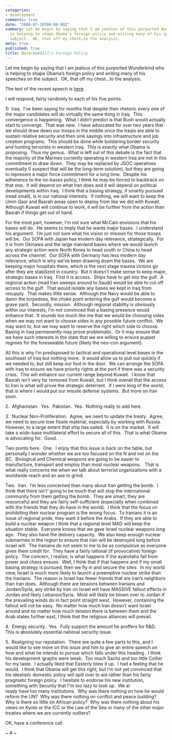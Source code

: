 ```yaml
---
categories:
- development
comments: true
date: "2008-07-20T00:00:00Z"
summary: Let me begin by saying that I am jealous of this purported Wunderkind who
  is helping to shape Obama’s foreign policy and writing many of his speeches on the
  subject.  OK, that off my chest…to the analysis.
meta: true
published: true
title: Barack&#8217;s Foreign Policy
---
```


Let me begin by saying that I am jealous of this purported Wunderkind who is helping to shape Obama’s foreign policy and writing many of his speeches on the subject.  OK, that off my chest…to the analysis.

The text of the recent speech is [here][1].  

 [1]: http://my.barackobama.com/page/community/post/amandascott/gGxkFr

I will respond, fairly randomly to each of his five points.

1)  Iraq.  I’ve been saying for months that despite their rhetoric every one of the major candidates will do virtually the same thing in Iraq.  This convergence is happening.  What I didn’t predict is that Bush would actually start to converge.  That was new.  I have advocated for over two years that we should draw down our troops in the middle once the Iraqis are able to sustain relative security and then sink savings into infrastructure and job creation programs.  This should be done while bolstering border security and hunting terrorists in western Iraq.  This is exactly what Obama is proposing.  Thus my genius.  What is left out of this debate is the fact that the majority of the Marines currently operating in western Iraq are not in this commitment to draw down.  They may be replaced by JSOC operatives eventually (I suspect that will be the long-term solution), but they are going to represent a major force commitment for a long time.  Despite his adherence to the no-bases policy, I think he may be forced to backtrack on that one.  It will depend on what Iran does and it will depend on political developments within Iraq.  I think that a basing strategy, if smartly pursued (read small), is in our national interests.  If nothing, we will want to keep the Umm Qasr and Basrah areas open to deploy from like we did with Kuwait.  Although Kuwait will continue to work, it will be further from the action than Basrah if things get out of hand.  

For the most part, however, I’m not sure what McCain envisions that his bases will do.  He seems to imply that he wants major bases.  I understand his argument.  I’m just not sure what his vision or mission for those troops will be.  Our SOFA with Japan has modern day relevance, strategically.  For it is from Okinawa and the large mainland bases where we would launch any strategic action were North Korea to head south or China to head across the channel.  Our SOFA with Germany has less modern day relevance, which is why we’ve been drawing down the bases.  We are keeping major hospitals there, which is the next stage trauma victims go after they are stabilized in country.  But it doesn’t make sense to keep major, strategic bases in Iraq.  First it is access.  Ships have to get into the gulf.  A regional action (read Iran sweeps around to Saudi) would be able to cut off access to the gulf.  That would isolate any bases we kept in Iraq from resupply.  That makes little sense.  Although the Navy would be able to damn the torpedoes, the choke point entering the gulf would become a grave yard.  Secondly, mission.  Although regional stability is obviously within our interests, I’m not convinced that a basing presence would enhance that.  It sounds too much like me that we would be choosing sides when we may not want to choose sides in any possible future conflict.  We may want to, but we may want to reserve the right which side to choose.  Basing in Iraq permanently may prove problematic.  Or it may ensure that we have such interests in the state that we are willing to ensure puppet regimes for the foreseeable future (likely the neo-con argument).  

All this is why I’m predisposed to tactical and operational level bases in the southeast of Iraq but nothing more.  It would allow us to pull out quickly if we needed to, but still keep our foot in the door.  We can arrange the SOFA with Iraq to ensure we have priority rights at the port if there was a security crisis.  This will enhance our current range beyond Kuwait.  I know that Basrah isn’t very far removed from Kuwait, but I think overall that the access to Iran is what will prove the strategic deterrent.  If I were king of the world, that is where I would put our missile defense systems.  But more on Iran soon.

2.  Afghanistan.  Yes.  Pakistan.  Yes.  Nothing really to add here.  

3.  Nuclear Non-Proliferation.  Agree, we need to update the treaty.  Agree, we need to secure lose fissile material, especially by working with Russia.  However, to a large extent that ship has sailed.  It is on the market.  It will take a wide-base multilateral effort to secure all of this.  That is what Obama is advocating for.  Good.

Two points here.  One.  I enjoy that this issue is back on the table, but personally I wonder whether we are too focused on the N and not on the BC.  Biological and Chemical weapons are going to be easier to manufacture, transport and employ than most nuclear weapons.   That is what really concerns me when we talk about terrorist organizations with a worldwide reach and an axe to grind.  

Two.  Iran.  I’m less concerned than many about Iran getting the bomb.  I think that there isn’t’ going to be much that will stop the international community from them getting the bomb.  They are smart, they are resourceful and they are fairly self-sufficient (especially when combined with the friends that they do have in the world).  I think that the focus on prohibiting their nuclear program is the wrong focus.  To Iranians it is an issue of regional pride, they want it before the Arabs.  If they are able to build a nuclear weapon I think that a regional level MAD will keep the situation stable.  Everyone knows that we gave Israel nuclear weapons long ago.  They also have the delivery capacity.  We also keep enough nuclear submarines in the region to ensure that Iran will be destroyed long before Israel will.  The Iranians do not seem to me to be as compulsive as everyone gives them credit for.  They have a fairly rational (if provocative) foreign policy.  The concern, I realize, is what happens if the ayatollahs fall from power and chaos ensues.  Well, I think that if that happens and if my small basing strategy is pursued, then we fly in and secure the sites.  In my world view, Israel is much more likely to launch a preemptive nuclear strike than the Iranians.  The reason is Israel has fewer friends that are Iran’s neighbors than Iran does.  Although there are tensions between Iranians and Jordan/Syria, any strike by Iran on Israel will have MASSIVE fallout effects in Jordan and likely Lebanon/Syria.  Most will likely be blown over to Jordan if the prevailing winds do in fact point straight west.  However, containing the fallout will not be easy.  No matter how much Iran doesn’t want Israel around and no matter how much tension there is between them and the Arab states further east, I think that the religious alliances will prevail.

4.  Energy security.  Yes.  Fully support the amount he proffers for R&D.  This is absolutely essential national security issue.  

5.  Realigning our reputation.  There are quite a few parts to this, and I would like to see more on this issue and him to give an entire speech on how and what he intends to pursue which falls under this heading.  I think his development ‘graphs were weak.  Too much Sachs and too little Collier for my taste.  I actually liked that Easterly blew it up.  I had a feeling that he would.  I think that Obama will get this right, but I’m not yet convinced that his idealistic domestic policy will spill over to aid rather than his fairly pragmatic foreign policy.  I hesitate to endorse his new institution, something with Security that I”m too lazy to look up.  We al  
ready have too many institutions.  Why was there nothing on how he would reform the UN?  Why was there nothing on conflict and peace building?  Why is there so little on African policy?  Why was there nothing about his views on Kyoto or the ICC or the Law of the Sea or many of the other major treaties where we are currently outliers?

OK, have a conference call.

~ # ~